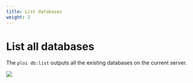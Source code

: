 ```yaml
---
title: List databases
weight: 2
---
```


# List all databases

The `ploi db:list` outputs all the existing databases on the current server.

![](/assets/docs/ploi-cli/v1/database/list.png)
